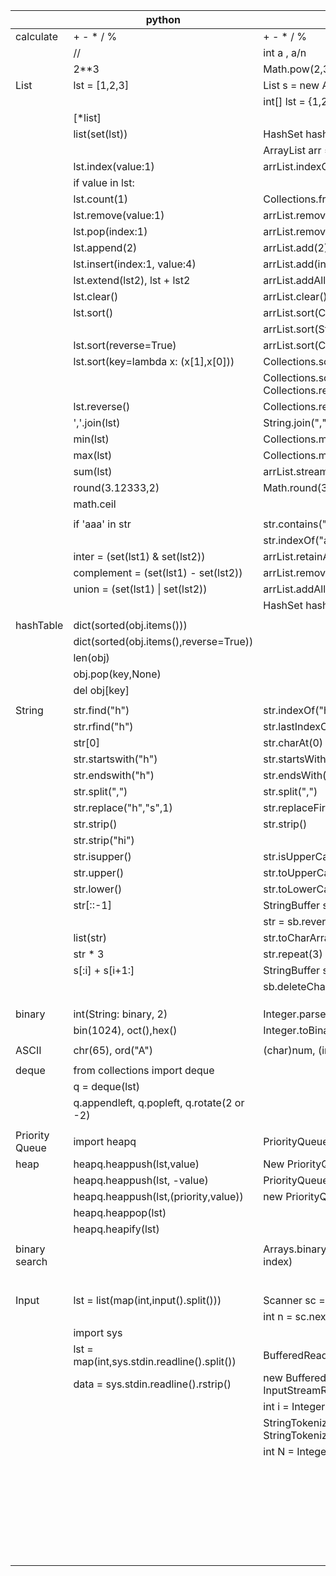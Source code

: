 |                | python                                      | java                                                      |   |   |
|----------------|---------------------------------------------|-----------------------------------------------------------|---|---|
| calculate      | + - * / %                                   | + - * / %                                                 |   |   |
|                | //                                          | int a , a/n                                               |   |   |
|                | 2**3                                        | Math.pow(2,3)                                             |   |   |
| List           | lst = [1,2,3]                               | List<String> s = new ArrayList<>(Arrays.asList(1,2,3))    |   |   |
|                |                                             | int[] lst = {1,2,3}                                       |   |   |
|                | [*list]                                     |                                                           |   |   |
|                | list(set(lst))                              | HashSet<Integer> hashset = new HashSet<Integer>(lst)      |   |   |
|                |                                             | ArrayList<Integer> arr = new ArrayList<Integer>(hashset)  |   |   |
|                | lst.index(value:1)                          | arrList.indexOf(1)                                        |   |   |
|                | if value in lst:                            |                                                           |   |   |
|                | lst.count(1)                                | Collections.frequency(arrList,1)                          |   |   |
|                | lst.remove(value:1)                         | arrList.remove(Integer.valueOf(1))                        |   |   |
|                | lst.pop(index:1)                            | arrList.remove(1)                                         |   |   |
|                | lst.append(2)                               | arrList.add(2)                                            |   |   |
|                | lst.insert(index:1, value:4)                | arrList.add(index:1, value:4)                             |   |   |
|                | lst.extend(lst2), lst + lst2                | arrList.addAll(arrList2)                                  |   |   |
|                | lst.clear()                                 | arrList.clear()                                           |   |   |
|                | lst.sort()                                  | arrList.sort(Comparator.naturalOrder())                   |   |   |
|                |                                             | arrList.sort(String.CASE_INSENSITIVE_ORDER)               |   |   |
|                | lst.sort(reverse=True)                      | arrList.sort(Comparator.reverseOrder())                   |   |   |
|                | lst.sort(key=lambda x: (x[1],x[0]))         | Collections.sort(arrList)                                 |   |   |
|                |                                             | Collections.sort(arrList, Collections.reverseOrder())     |   |   |
|                | lst.reverse()                               | Collections.reverse(arrList)                              |   |   |
|                | ','.join(lst)                               | String.join(",", arrList)                                 |   |   |
|                | min(lst)                                    | Collections.min(arrList)                                  |   |   |
|                | max(lst)                                    | Collections.max(arrList)                                  |   |   |
|                | sum(lst)                                    | arrList.stream().mapToInt(Integer::intValue).sum();       |   |   |
|                | round(3.12333,2)                            | Math.round(3.12333)/100.0;                                |   |   |
|                | math.ceil                                   |                                                           |   |   |
|                |                                             |                                                           |   |   |
|                | if 'aaa' in str                             | str.contains("aaa")                                       |   |   |
|                |                                             | str.indexOf("aaa")                                        |   |   |
|                | inter = (set(lst1) & set(lst2))             | arrList.retainAll(arrList2)                               |   |   |
|                | complement = (set(lst1) - set(lst2))        | arrList.removeAll(arrList2)                               |   |   |
|                | union = (set(lst1) \| set(lst2))            | arrList.addAll(arrList2)                                  |   |   |
|                |                                             | HashSet<Integer> hashset = new HashSet<Integer>(arrList)  |   |   |
|                |                                             |                                                           |   |   |
| hashTable      | dict(sorted(obj.items()))                   |                                                           |   |   |
|                | dict(sorted(obj.items(),reverse=True))      |                                                           |   |   |
|                | len(obj)                                    |                                                           |   |   |
|                | obj.pop(key,None)                           |                                                           |   |   |
|                | del obj[key]                                |                                                           |   |   |
|                |                                             |                                                           |   |   |
| String         | str.find("h")                               | str.indexOf("h")                                          |   |   |
|                | str.rfind("h")                              | str.lastIndexOf("h")                                      |   |   |
|                | str[0]                                      | str.charAt(0)                                             |   |   |
|                | str.startswith("h")                         | str.startsWith("h")                                       |   |   |
|                | str.endswith("h")                           | str.endsWith("h")                                         |   |   |
|                | str.split(",")                              | str.split(",")                                            |   |   |
|                | str.replace("h","s",1)                      | str.replaceFirst("h","s")                                 |   |   |
|                | str.strip()                                 | str.strip()                                               |   |   |
|                | str.strip("hi")                             |                                                           |   |   |
|                | str.isupper()                               | str.isUpperCase()                                         |   |   |
|                | str.upper()                                 | str.toUpperCase()                                         |   |   |
|                | str.lower()                                 | str.toLowerCase()                                         |   |   |
|                | str[::-1]                                   | StringBuffer sb = new StringBuffer(str)                   |   |   |
|                |                                             | str = sb.reverse().toString()                             |   |   |
|                | list(str)                                   | str.toCharArray()                                         |   |   |
|                | str * 3                                     | str.repeat(3)                                             |   |   |
|                | s[:i] + s[i+1:]                             | StringBuffer sb = new StringBuffer()                      |   |   |
|                |                                             | sb.deleteCharAt(index)                                    |   |   |
|                |                                             |                                                           |   |   |
|                |                                             |                                                           |   |   |
|                |                                             |                                                           |   |   |
| binary         | int(String: binary, 2)                      | Integer.parseInt(String: s, 2)                            |   |   |
|                | bin(1024), oct(),hex()                      | Integer.toBinaryString(1024)                              |   |   |
|                |                                             |                                                           |   |   |
| ASCII          | chr(65), ord("A")                           | (char)num, (int)ch                                        |   |   |
|                |                                             |                                                           |   |   |
| deque          | from collections import deque               |                                                           |   |   |
|                | q = deque(lst)                              |                                                           |   |   |
|                | q.appendleft, q.popleft, q.rotate(2 or -2)  |                                                           |   |   |
|                |                                             |                                                           |   |   |
| Priority Queue | import heapq                                | PriorityQueue<Integer> pq = new PriorityQueue<>()         |   |   |
| heap           | heapq.heappush(lst,value)                   | New PriorityQueue<>(Collections.reverseOrder())           |   |   |
|                | heapq.heappush(lst, -value)                 | PriorityQueue<int[]> pq =                                 |   |   |
|                | heapq.heappush(lst,(priority,value))        | new PriorityQueue<>((o1, o2) -> o1[0] - o2[0])            |   |   |
|                | heapq.heappop(lst)                          |                                                           |   |   |
|                | heapq.heapify(lst)                          |                                                           |   |   |
|                |                                             |                                                           |   |   |
| binary search  |                                             | Arrays.binarySearch(arr, value) : return index(or -index) |   |   |
|                |                                             |                                                           |   |   |
|                |                                             |                                                           |   |   |
|                |                                             |                                                           |   |   |
|                |                                             |                                                           |   |   |
|                |                                             |                                                           |   |   |
|                |                                             |                                                           |   |   |
| Input          | lst = list(map(int,input().split()))        | Scanner sc = new Scanner(System.in)                       |   |   |
|                |                                             | int n = sc.nextInt()                                      |   |   |
|                | import sys                                  |                                                           |   |   |
|                | lst = map(int,sys.stdin.readline().split()) | BufferedReader br =                                       |   |   |
|                | data = sys.stdin.readline().rstrip()        | new BufferedReader(new InputStreamReader(System.in));     |   |   |
|                |                                             | int i = Integer.parseInt(br.readLine())                   |   |   |
|                |                                             | StringTokenizer st = new StringTokenizer(br.readLine())   |   |   |
|                |                                             | int N = Integer.parseInt(st.nextToken())                  |   |   |
|                |                                             |                                                           |   |   |
|                |                                             |                                                           |   |   |
|                |                                             |                                                           |   |   |
|                |                                             |                                                           |   |   |
|                |                                             |                                                           |   |   |
|                |                                             |                                                           |   |   |
|                |                                             |                                                           |   |   |
|                |                                             |                                                           |   |   |
|                |                                             |                                                           |   |   |
|                |                                             |                                                           |   |   |
|                |                                             |                                                           |   |   |
|                |                                             |                                                           |   |   |
|                |                                             |                                                           |   |   |
|                |                                             |                                                           |   |   |
|                |                                             |                                                           |   |   |
|                |                                             |                                                           |   |   |
|                |                                             |                                                           |   |   |
|                |                                             |                                                           |   |   |
|                |                                             |                                                           |   |   |
|                |                                             |                                                           |   |   |
|                |                                             |                                                           |   |   |
|                |                                             |                                                           |   |   |
|                |                                             |                                                           |   |   |
|                |                                             |                                                           |   |   |
|                |                                             |                                                           |   |   |
|                |                                             |                                                           |   |   |
|                |                                             |                                                           |   |   |
|                |                                             |                                                           |   |   |